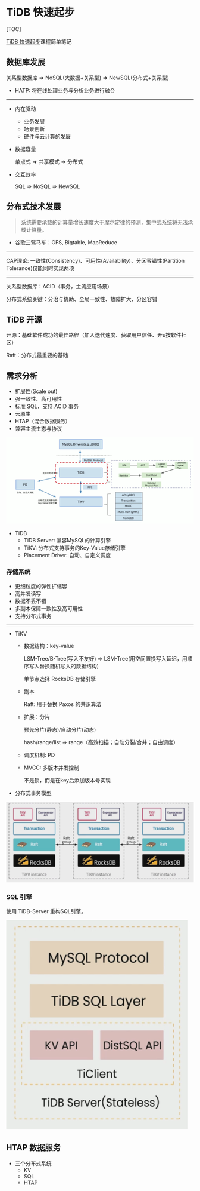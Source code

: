 # TiDB 快速起步
[TOC]

[TiDB 快速起步](https://learn.pingcap.com/learner/course/6)课程简单笔记

## 数据库发展

关系型数据库 => NoSQL(大数据+关系型) => NewSQL(分布式+关系型)

* HATP: 将在线处理业务与分析业务进行融合

---

* 内在驱动
  * 业务发展
  * 场景创新
  * 硬件与云计算的发展

* 数据容量

  单点式 => 共享模式 => 分布式

* 交互效率

  SQL => NoSQL => NewSQL

## 分布式技术发展

> 系统需要承载的计算量增长速度大于摩尔定律的预测，集中式系统将无法承载计算量。

* 谷歌三驾马车：GFS, Bigtable, MapReduce

---

CAP理论: 一致性(Consistency)、可用性(Availability)、分区容错性(Partition Tolerance)仅能同时实现两项

---

关系型数据库：ACID（事务，主流应用场景）

分布式系统关键：分治与协助、全局一致性、故障扩大、分区容错

## TiDB 开源

开源：基础软件成功的最佳路径（加入迭代速度、获取用户信任、开u按软件社区）

Raft：分布式最重要的基础

## 需求分析

* 扩展性(Scale out)
* 强一致性、高可用性
* 标准 SQL，支持 ACID 事务
* 云原生
* HTAP（混合数据服务）
* 兼容主流生态与协议

![image-20220126175201444](README.img/image-20220126175201444.png)

* TiDB
  * TiDB Server: 兼容MySQL的计算引擎
  * TiKV: 分布式支持事务的Key-Value存储引擎
  * Placement Driver: 自动、自定义调度

### 存储系统

* 更细粒度的弹性扩缩容
* 高并发读写
* 数据不丢不错
* 多副本保障一致性及高可用性
* 支持分布式事务

---

* TiKV

  * 数据结构：key-value

    LSM-Tree/B-Tree(写入不友好) $\Rightarrow$ LSM-Tree(用空间置换写入延迟，用顺序写入替换随机写入的数据结构)

    单节点选择 RocksDB 存储引擎

  * 副本

    Raft: 用于替换 Paxos 的共识算法

  * 扩展：分片

    预先分片(静态)/自动分片(动态)
    
    hash/range/list $\Rightarrow$ range（高效扫描；自动分裂/合并；自由调度）
    
  * 调度机制: PD
  
  * MVCC: 多版本并发控制
  
    不是锁，而是在key后添加版本号实现

* 分布式事务模型

![image-20220126195942704](README.img/image-20220126195942704.png)

### SQL 引擎

使用 TiDB-Server 重构SQL引擎。

![image-20220126201008987](README.img/image-20220126201008987.png)

## HTAP 数据服务

* 三个分布式系统
  * KV
  * SQL
  * HTAP
